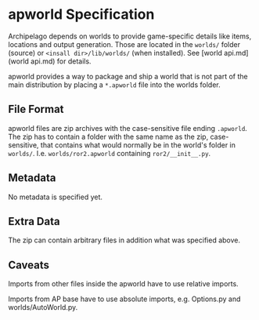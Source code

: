 # apworld Specification

Archipelago depends on worlds to provide game-specific details like items, locations and output generation.
Those are located in the `worlds/` folder (source) or  `<insall dir>/lib/worlds/` (when installed).
See [world api.md](world api.md) for details.

apworld provides a way to package and ship a world that is not part of the main distribution by placing a `*.apworld`
file into the worlds folder.


## File Format

apworld files are zip archives with the case-sensitive file ending `.apworld`.
The zip has to contain a folder with the same name as the zip, case-sensitive, that contains what would normally be in
the world's folder in `worlds/`. I.e. `worlds/ror2.apworld` containing `ror2/__init__.py`.


## Metadata

No metadata is specified yet.


## Extra Data

The zip can contain arbitrary files in addition what was specified above.


## Caveats

Imports from other files inside the apworld have to use relative imports.

Imports from AP base have to use absolute imports, e.g. Options.py and worlds/AutoWorld.py.
